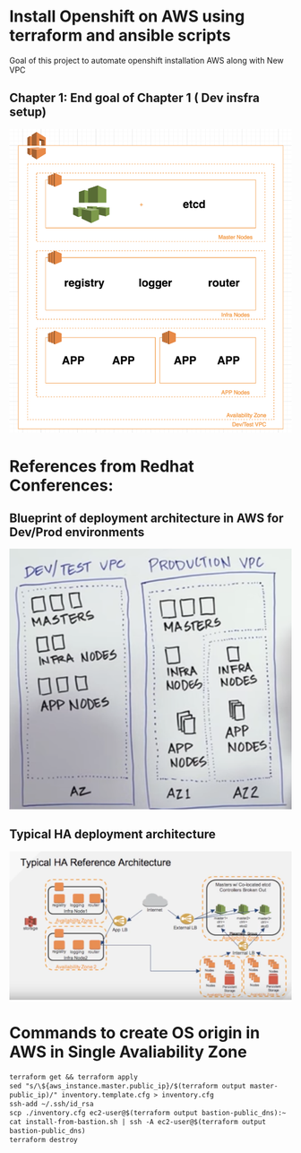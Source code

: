 # Install Openshift on AWS using terraform and ansible scripts
Goal of this project to automate openshift installation AWS along with New VPC

## Chapter 1: End goal of Chapter 1 ( Dev insfra setup)
![Screenshot](first_step_deployment_approach_poc.png)


# References from Redhat Conferences:
## Blueprint of deployment architecture in AWS for Dev/Prod environments
![Screenshot](openshif_blueprint_architecture.png)

## Typical HA deployment architecture
![Screenshot](openshift_ha_aws_architecture.png)

# Commands to create OS origin in AWS in Single Avaliability Zone

```
terraform get && terraform apply
sed "s/\${aws_instance.master.public_ip}/$(terraform output master-public_ip)/" inventory.template.cfg > inventory.cfg
ssh-add ~/.ssh/id_rsa
scp ./inventory.cfg ec2-user@$(terraform output bastion-public_dns):~
cat install-from-bastion.sh | ssh -A ec2-user@$(terraform output bastion-public_dns)
terraform destroy
```
